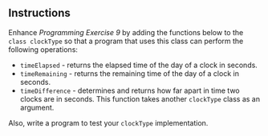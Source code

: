 ## Instructions
Enhance _Programming Exercise 9_ by adding the functions below to the `class clockType` so that a program that uses this class can perform the following operations:

* `timeElapsed` -  returns the elapsed time of the day of a clock in seconds.
* `timeRemaining` - returns the remaining time of the day of a clock in seconds.
* `timeDifference` - determines and returns how far apart in time two clocks are in seconds. This function takes another `clockType` class as an argument. 

Also, write a program to test your `clockType` implementation. 